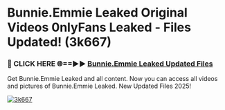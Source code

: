 # Bunnie.Emmie Leaked Original Videos 0nlyFans Leaked - Files Updated! (3k667)

<h3>🔴 CLICK HERE 🌐==►► <a href="https://tinyurl.com/ehrbuxhb" rel="nofollow">Bunnie.Emmie Leaked Updated Files</a></h3>

Get Bunnie.Emmie Leaked and all content. Now you can access all videos and pictures of Bunnie.Emmie Leaked. New Updated Files 2025!

[![3k667](https://i.imgur.com/lVYEuWS.gif)](https://tinyurl.com/ehrbuxhb)
